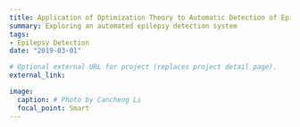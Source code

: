 ```yaml
---
title: Application of Optimization Theory to Automatic Detection of Epilepsy
summary: Exploring an automated epilepsy detection system
tags:
- Epilepsy Detection
date: "2019-03-01"

# Optional external URL for project (replaces project detail page).
external_link: 

image:
  caption: # Photo by Cancheng Li
  focal_point: Smart
---
```

